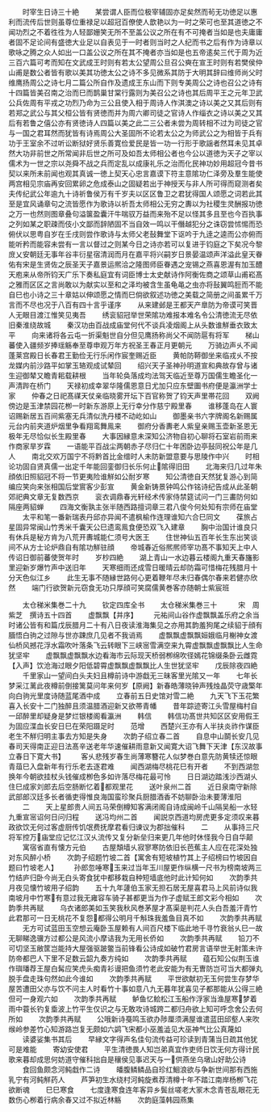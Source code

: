 <!-- { "loadSidebar": true } -->
　　时宰生日诗三十絶
　　某尝谓人臣而位极宰辅固亦足矣然而茍无功徳足以惠利而流传后世则虽尊位重禄足以超冠百僚使人歆艳以为一时之荣可也至其道徳之不闻功烈之不着徃徃为人轻鄙姗笑无所不至盖公议之所在有不可掩者当如是也夫庸庸者固不足论间有盛徳大业足以自表见于一时者则当时之人纪而书之后有作为诗章以歌咏之腾之众人如出一口盖公议之所在其不掩者亦当如是也五帝逺矣三代于周为近三百六篇可考而知在文武成王时则有若太公望周公旦召公奭在宣王时则有若樊侯仲山甫是数公者皆有歌以美其功徳太公之诗不多见微系其防于大明其辞曰维师尚父时维鹰扬周公之诗七月二篇公所自作及遗成王东山而下则专美周公之诗也召公之诗有十四篇皆美召南之治而巳而鹊巢甘棠行露则为美召公之诗也其后周平王之元年卫武公兵佐周有平戎之功烈乃命为三公且使入相于周诗人作淇澳之诗以美之又其后则有若郑之武公与其父桓公皆有贤徳而并为周六卿司徒之官诗人作缁衣之诗以美之又其后有若鲁之僖公亦有贤徳诗人四篇以美之此二三公者未尝为周转相不过为司徒之官与一国之君耳然而犹皆有诗焉周公大圣固所不论若太公之为师武公之为相皆于兵有功于王室余不过听讼断狱好贤乐善寛俭爱民是皆一功一行形于歌謡者然耳未见其卓然大功非前世之所常闻非后世之所可及如吾太师相公者也今公以道徳为天子之宰以儒术为一世之宗以尧舜不战之兵而定乱以成康礼乐之治而化民神功妙用超冠今昔书契以来所未前闻也观其真诚一徳上契天心忠言嘉谟下符主意隂功仁泽旁及羣生能使两宫相见宗庙再安回累卵之危成泰山之固疑若出于神授天与非人所可得而窥测者矣夫传纪武公年逾九十诗祈鲁侯万有千岁夫以区区鲁卫之君犹得国人颂愿之词若此其至是宜风诵章句之流皆愿作为歌诗以祈吾太师相公无穷之夀以为社稷生灵酬报功徳之万一也然则图章叠句溢箧盈囊汗牛喘驭万益而来殆不足以怪其多且至也今百执事之列如某之职疎而伎小文鄙而辞陋固不当自效一鸣以干僭越犯分之诛窃尝怵惕而恐俯伏以思粤自岁在壬戌则尝作歌诗与太师父老鼔舞堂下讴吟于九逹之逵而公亦俯而能听矜而能容未尝有一言以督过之则某今日之诗亦若可以复进于钧庭之下矣况今黎庻乂安朝廷无事年谷丰衍星宿清润而月在嘉平将兴嗣岁日景晏温颂声洋溢此皇天眷佑有宋是生贤佐之辰圣天子嘉景运熈洽之隆图师臣眷遇之宠锡之燕喜恩渥有加玉醴天庖来从帝所钧天广乐下奏私庭宜有词臣博士太史献诗作阿衡佐商之颂草山甫崧髙之雅而区区之言尚敢以为献实以至和之泽均被含生虽龟黾之虫亦将鼔翼鸣脰而不能自巳也小诗之三十章姑以伸颂愿之情而巳倘欲叙述功徳之美载之简册之间虽累千万言而不尽也况于八百有四十言乎谨序
　　从来建邺是王都天产臯防为帝谟可笑晋人无眼目渡江惟笑见夷吾
　　绣衮貂冠举世荣隂功难报本难名令公清徳流无尽依旧秦淮绕故城
　　秦汉功由百战成庙堂何代不谈兵凌烟阁上从头数谁觧垂衣致太平
　　向来诸将各云屯一折渠魁世自分但见鹰扬称尚父不闻防扈有将军
　　梯山蕃使入疆频岁捧瑶觞奉至尊申观万年方祝圣王春正月更朝元
　　万骑边声乆不闻蓬莱宫殿日长春君王勤俭无行乐闲作宸奎赐近臣
　　黄帕防鞯御坐来临戎乆不按龙媒内前沙路平如掌玉辂观成试辇回
　　绍兴天子圣神孙明道宣和典故存曾与诸生迎御辇又瞻青耜载耕根
　　当年轮奂落成均法驾天临近至尊万国儒生瞻圣化一声清跸在桥门
　　天禄初成幸翠华隆儒恩意日尤加只应东壁圗书府便是瀛洲学士家
　　仲春之日祀髙禖天仗亲临晓雾开坛下百官称贺了钧天声里帯花回
　　双阙傍边是玉津禁园花栁一时新东游原上无行幸分作慈宁殿里春
　　谁移蓬岛在人寰诏赐新居五百间紫塞无兵清似洗丹楼不动屹如山
　　御墨亲书六字牌阁名新赐属元台内前夹道炉烟里争看翔鸾舞鳯来
　　御府分香夀老人紫皇亲赐玉壶新圣恩无极年无尽恰似长生殿里春
　　大事因縁意未深知公济物自初心聊将石室岩前雨来作商家旱岁霖
　　一语能平百战尘两朝赤子尽归仁十年困卧边亭鼔同祝公年是几人
　　南北交欢万国宁不将黔首比金缯时人未防新盟意要与思陵作中兴
　　时相论功固自贤真儒一出定千年能回銮御归长乐何止隂得旧田
　　北海来归几过年朱顔依旧照貂冠不将一节更夷险谁觧如公耐岁寒
　　知公清徳自天然犹复游心到简编应笑向来张相国后堂賔客少彭宣
　　黄金新铸景钟鸣公作铭诗纪告成从此圣朝郊祀典文章无复数西京
　　衮衣调鼎春光轩经术传家侍禁筵试问一门三畵防何如隔座两貂蝉
　　四海文衡孰主张半随西路擅词章三君八俊今何处知有宗师在庙堂
　　太平和笔一番新瑞表丹邱亦异闻不遣枫榆作连理谁知六合巳同文
　　葆旅占星固异常闽山竹秀米千囊天公巳遗鸾鳯食便恐双飞入建章
　　胸中治国计谁良只有休兵是秘方肯为八荒开夀城能仁须号大医王
　　住世神仙五百年长生东出笑谈间不从方士论炉鼎自有隂功觧驻顔
　　帝城春近俗熈熈师宰功髙不事知天上中人传诏日御前蕃使贺年时
　　岁杪四絶
　　湖上青山一水边暮云楼阁九重天春旛影里迎新岁爆竹声中送旧年
　　天寒细雨还成雪日暖晴云却防霜可惜梅花残腊月十分天色似江乡
　　此生无事不随縁世路何心更着鞭年尽未归春偶尔春来若健亦欣然
　　端门行欲贺新元窃食无功只厚顔可笑腐儒黄巻客亦随朝士紫宸班














　　太仓稊米集巻二十九
　　钦定四库全书
　　太仓稊米集巻三十　　　宋　周紫芝　撰诗五十四首
　　虚飘飘【并序】
　　元祐间山谷作虚飘飘盖乐府之余当时诸公皆有和篇戊辰腊月二十有八日夜读淮海集见之亦用其韵羞狗尾之续貂于顔有腼悟白驹之过隙与世亦踈庶几见者不我诮焉
　　虚飘飘虚飘飘姮娥临月榭神女渡仙桥风撼花浮水霜吹叶落条飞云转眼下三峡宻雪满空来九霄虚飘飘虚飘飘比人生命犹坚牢
　　虚飘飘虚飘飘水边看海市云际现天桥弱栁绵吹径嫣花锦缀条卧云雌霓【入声】饮沧海过眼夕阳低碧霄虚飘飘虚飘飘比人生世犹坚牢
　　戊辰除夜四絶
　　千里家山一望间白头夫妇且樽前诗中游戱无三昧客里光隂又一年
　　七年长梦采江蓠此夜樽前倒接篱莫问年来何岁【原阙】新春皓薄晓钟声残烛晶荧守歳檠年向白驹光里度诗随蓝尾酒中成
　　立春前五日史馆对雪二絶
　　九天飞下玉花繁喜入长安十二门独醉且须温腊酒迎新又欲帯青幡
　　昔年踪迹寄江头雪屋梅村自一邱醉里却疑身是梦烂银楼阁看瀛洲
　　韩信
　　韩信功髙世共知区区安用假王为固应渫血长安日巳在荣阳蹑足时
　　范增
　　西楚兴王亦有人半扶炎祚作谋臣老生不觧归明主事去方知是失身
　　次韵子绍立春二首
　　自息中山鬬长安几见春司天得南正迎日法髙辛送老年华速催耕雨意新又闻寛大诏飞舞下天津【东汉故事立春日下寛大书】
　　客乆悲残岁春生尚薄寒簪花人似梦巻白意先防黄犊还惊眼青葅巳入盘新年有行乐老去逐君难
　　闻西湖梅尽桃花巳有开者
　　不到西湖忽换年今朝欲挂杖头钱催成栁色多如许落尽梅花最可怜
　　日日湖边踏浅沙西湖乆住巳成家刘郎去后空肠断忆着都观里花
　　送叶泉州二首
　　近日泉南守新除武部郎汉廷多长者循吏得惟良海国蛮珍聚兵厨腊酒香不妨聊卧治未要薄淮阳
　　二
　　天上星郎贵人间五马荣倒樽知客满闭阁自诗成闽岭千山隔吴船一水轻九重宣宻诏何日问归程
　　送冯均州二首
　　闻説京西道均房虎更多定须叹来暮政欲饮无何过客虚厨传饥氓费抚摩君看归谏议为郡拙催科
　　二
　　从事持三尺将军控万庙堂应记忆江汉乆流传又复分新垒归来更几年他时休怪我今日自华颠
　　寓宿省直有懐方元伯
　　古屋頽墙乆寂寥寒防依旧长芭蕉主人应在花深处独对东风醉小桥
　　次韵子绍题竹坡二首【寓舍有短坡植竹其上子绍榜曰竹坡因自题曰竹坡老人】
　　孙郎忽唾寒玉来过当年玉川屋更作纵横一尺书为榜南坡两三竹结庐归卧今尚无白头寄食犹中都移栽自种短墙底他时此计知何如
　　次韵季共月夜见懐竹坡用子绍韵
　　五十九年蘧伯玉家无担石居无屋喜君马上风前诗似我南坡月中竹寒有意过我无雍容车骑子甚都更当为作子虚赋王郎文彩今相如
　　次韵季共再赋
　　乌衣诸郎美如玉笑我秋风巻茅屋才髙渠是判花人头白吾羞汗青竹此君那可一日无桃花不复怨都得公明月千斛珠我羞鱼目真不如
　　次韵季共再赋
　　无方可试蓝田玉空想云庵卧玉屋赖有人间百尺楼下临此地千寻竹衰翁乆巳一故无聊睇逸骥方过都公是风流小摩诘我为无用长侨如
　　次韵季共再赋
　　铅刀不可切坚玉敝筐岂能持大屋强驱跛鳖当前锋看公诗成如破竹君房言语举世无射策未许防帝都巴人下里不足数云韶九奏方纯如
　　次韵季共再赋
　　蕴石知公似荆玉谁作璵璠荐王屋白髯应笑虎头痴青衫谩把鱼须竹老此安能为有无曺防岂可当大都弹丸脱手盘走珠句然如此今谁如
　　次韵季共再赋
　　平世欲献初无玉何尝生存梦华屋苦遭田父亦与饮不问主人时看竹十事如意八九无暮年犹喜见子都那能从公得三絶但可一身观六如
　　次韵季共再赋
　　鲈鱼忆鲙松江玉船作浮家当渔屋寒梦着雨中蓑长钓复埀波上竹平生仅识之与无敢攻诗城跨二都归舟欲上知可呼念舍公去何所如
　　次韵季共再赋
　　公哦新诗戞鸣玉欲办陟厘须满屋谁遣蓝田邱壑人来吹缑岭参差竹心知游路岂复无颇如六鹢飞宋都小巫羞澁见大巫神气比公真蔑如
　　读婆娑集书其后
　　早縁文字得声名佳句流传益可珍读到青蒲当日疏其他犹可是难能
　　寄幼安使君
　　平生清徳畏人知岂弟真宜作吏师日饮无何方得计民歌来暮却成思何妨道守催科拙自是穰侯见事迟天与一供燕坐乌墩山好助公诗
　　食回鱼颇念河鲀戱作二诗
　　皤腹鳞鳞品自珍红鮰浪欲与争新世间那有西施乳宁有河鲀觧药人
　　芦笋初生水绕村河鲀旋煮荐清樽十年不踏江南岸杨栁飞花欲断魂
　　巳巳寒食
　　七度逢寒食连年客异乡鬓丝嗟老大冡木念青苍乱眼花无数伤心栁着行病余春又过不拟近林觞
　　次韵庭藻韩园燕集
